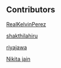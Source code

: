 ## Contributors

[RealKelvinPerez](https://github.com/realkelvinperez)

[shakthilahiru](https://github.com/shakthilahiru)


[riyajawa](https://github.com/riyajawa)

[Nikita jain](https://github.com/nikita-jain-01)
